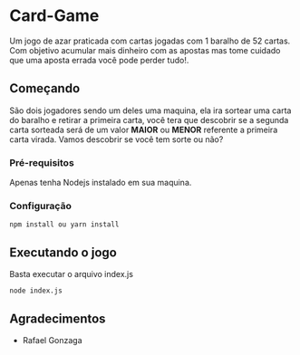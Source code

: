 # Card-Game

Um jogo de azar praticada com cartas jogadas com 1 baralho de 52 cartas.
Com objetivo acumular mais dinheiro com as apostas mas tome cuidado que uma aposta errada você pode perder tudo!.

## Começando

São dois jogadores sendo um deles uma maquina, ela ira sortear uma carta do baralho e retirar a primeira carta, você tera que
descobrir se a segunda carta sorteada será de um valor **MAIOR**  ou **MENOR** referente a primeira carta virada.
Vamos descobrir se você tem sorte ou não?

### Pré-requisitos

Apenas tenha Nodejs instalado em sua maquina.


### Configuração

```
npm install ou yarn install
```

## Executando o jogo

Basta executar o arquivo index.js

```
node index.js
```

## Agradecimentos

* Rafael Gonzaga

